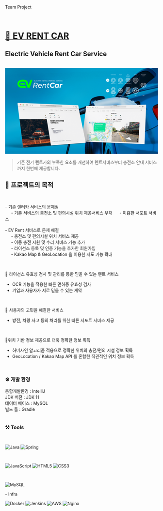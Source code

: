 Team Project

<br>

# [🚗 EV RENT CAR](https://github.com/ISOSIM/Rent-Car-electtronic)

## Electric Vehicle Rent Car Service

<br>

<img src="https://github.com/yuseons/RentCar/blob/master/image/rentcar.png">

> 기존 전기 렌트카의 부족한 요소를 개선하여 렌트서비스부터 충전소 안내 서비스까지 한번에 제공합니다.

## 🚕 프로젝트의 목적

<br>

\- 기존 렌터카 서비스의 문제점 <br>
&nbsp;&nbsp;&nbsp;&nbsp;&nbsp;\- 기존 서비스의 충전소 및 편의시설 위치 제공서비스 부재
&nbsp;&nbsp;&nbsp;&nbsp;&nbsp;\- 미흡한 서포트 서비스 <br><br>
\- EV Rent 서비스로 문제 해결 <br>
&nbsp;&nbsp;&nbsp;&nbsp;&nbsp;\- 충전소 및 편의시설 위치 서비스 제공 <br>
&nbsp;&nbsp;&nbsp;&nbsp;&nbsp;\- 이동 충전 지원 및 수리 서비스 기능 추가 <br>
&nbsp;&nbsp;&nbsp;&nbsp;&nbsp;\- 라이선스 등록 및 인증 기능을 추가한 회원가입 <br>
&nbsp;&nbsp;&nbsp;&nbsp;&nbsp;\- Kakao Map & GeoLocation 을 이용한 지도 기능 확대

<br>

🌟 라이선스 유효성 검사 및 관리를 통한 믿을 수 있는 렌트 서비스

- OCR 기능을 적용한 빠른 면허증 유효성 검사
- 기업과 사용자가 서로 믿을 수 있는 계약

<br>

🌟 사용자의 고민을 해결한 서비스

- 방전, 차량 사고 등의 처리를 위한 빠른 서포트 서비스 제공

<br>

🌟위치 기반 정보 제공으로 더욱 정확한 정보 획득

- 하버사인 알고리즘 적용으로 정확한 위치의 충전/편의 시설 정보 획득
- GeoLocation / Kakao Map API 를 혼합한 직관적인 위치 정보 획득

<br>

### ⚙️ 개발 환경

통합개발환경 : IntelliJ <br>
JDK 버전 : JDK 11 <br>
데이터 베이스 : MySQL <br>
빌드 툴 : Gradle <br><br>

### ⚒️ Tools

<br>

![Java](https://img.shields.io/badge/java-%23ED8B00.svg?style=for-the-badge&logo=java&logoColor=white)
![Spring](https://img.shields.io/badge/spring-%236DB33F.svg?style=for-the-badge&logo=spring&logoColor=white)

<br>

![JavaScript](https://img.shields.io/badge/javascript-%23323330.svg?style=for-the-badge&logo=javascript&logoColor=%23F7DF1E)
![HTML5](https://img.shields.io/badge/html5-%23E34F26.svg?style=for-the-badge&logo=html5&logoColor=white)
![CSS3](https://img.shields.io/badge/css3-%231572B6.svg?style=for-the-badge&logo=css3&logoColor=white)

<br>

![MySQL](https://img.shields.io/badge/mysql-%2300f.svg?style=for-the-badge&logo=mysql&logoColor=white)

\- Infra

![Docker](https://img.shields.io/badge/docker-2496ED.svg?style=for-the-badge&logo=docker&logoColor=white)
![Jenkins](https://img.shields.io/badge/jenkins-D24939.svg?style=for-the-badge&logo=jenkins&logoColor=white)
![AWS](https://img.shields.io/badge/NAVER-03C75A.svg?style=for-the-badge&logo=Naver&logoColor=white)
![Nginx](https://img.shields.io/badge/NginX-009639.svg?style=for-the-badge&logo=NginX&logoColor=white)
